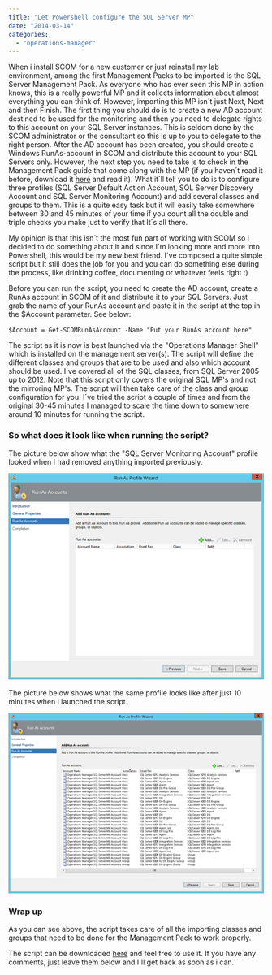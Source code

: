 ```yaml
---
title: "Let Powershell configure the SQL Server MP"
date: "2014-03-14"
categories: 
  - "operations-manager"
---
```


When i install SCOM for a new customer or just reinstall my lab environment, among the first Management Packs to be imported is the SQL Server Management Pack. As everyone who has ever seen this MP in action knows, this is a really powerful MP and it collects information about almost everything you can think of. However, importing this MP isn´t just Next, Next and then Finish. The first thing you should do is to create a new AD account destined to be used for the monitoring and then you need to delegate rights to this account on your SQL Server instances. This is seldom done by the SCOM administrator or the consultant so this is up to you to delegate to the right person. After the AD account has been created, you should create a Windows RunAs-account in SCOM and distribute this account to your SQL Servers only. However, the next step you need to take is to check in the Management Pack guide that come along with the MP (if you haven´t read it before, download it [here](http://www.microsoft.com/en-us/download/details.aspx?id=10631 "here") and read it). What it´ll tell you to do is to configure three profiles (SQL Server Default Action Account, SQL Server Discovery Account and SQL Server Monitoring Account) and add several classes and groups to them. This is a quite easy task but it will easily take somewhere between 30 and 45 minutes of your time if you count all the double and triple checks you make just to verify that It´s all there.

My opinion is that this isn´t the most fun part of working with SCOM so i decided to do something about it and since I´m looking more and more into Powershell, this would be my new best friend. I´ve composed a quite simple script but it still does the job for you and you can do something else during the process, like drinking coffee, documenting or whatever feels right :)

Before you can run the script, you need to create the AD account, create a RunAs account in SCOM of it and distribute it to your SQL Servers. Just grab the name of your RunAs account and paste it in the script at the top in the $Account parameter. See below:

```
$Account = Get-SCOMRunAsAccount -Name "Put your RunAs account here"
```

The script as it is now is best launched via the "Operations Manager Shell" which is installed on the management server(s). The script will define the different classes and groups that are to be used and also which account should be used. I´ve covered all of the SQL classes, from SQL Server 2005 up to 2012. Note that this script only covers the original SQL MP's and not the mirroring MP's. The script will then take care of the class and group configuration for you. I´ve tried the script a couple of times and from the original 30-45 minutes I managed to scale the time down to somewhere around 10 minutes for running the script.

### So what does it look like when running the script?

The picture below show what the "SQL Server Monitoring Account" profile looked when I had removed anything imported previously.

[![Before SQLScript](images/Before-SQLScript.png)](http://media.orneling.se/2014/03/Before-SQLScript.png)

The picture below shows what the same profile looks like after just 10 minutes when i launched the script.

[![After SQLScript](images/After-SQLScript.png)](http://media.orneling.se/2014/03/After-SQLScript.png)

### Wrap up

As you can see above, the script takes care of all the importing classes and groups that need to be done for the Management Pack to work properly.

The script can be downloaded [here](http://1drv.ms/1cXQJ5x "here") and feel free to use it. If you have any comments, just leave them below and I´ll get back as soon as i can.
